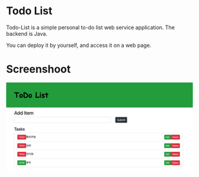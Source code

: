 # Todo List

Todo-List is a simple personal to-do list web service application. The backend is Java.

You can deploy it by yourself, and access it on a web page.


# Screenshoot

![This is screenshoot in PC](./screenshot/pc.png)
